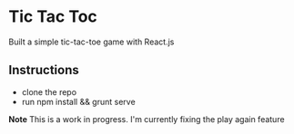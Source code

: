 Tic Tac Toc 
===================

Built a simple tic-tac-toe game with React.js


Instructions
-------------
- clone the repo
- run npm install && grunt serve

**Note**
This is a work in progress. I'm currently fixing the play again feature
